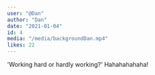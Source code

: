 ```yaml
---
user: "@Dan"
author: "Dan"
date: "2021-01-04"
id: 4
media: "/media/backgroundDan.mp4"
likes: 22
---
```


'Working hard or hardly working?' Hahahahahaha!
